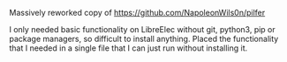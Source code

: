 

Massively reworked copy of <https://github.com/NapoleonWils0n/pilfer>

I only needed basic functionality on LibreElec without git, python3, pip or package managers, so difficult to install anything.  Placed the functionality that I needed in a single file that I can just run without installing it.
